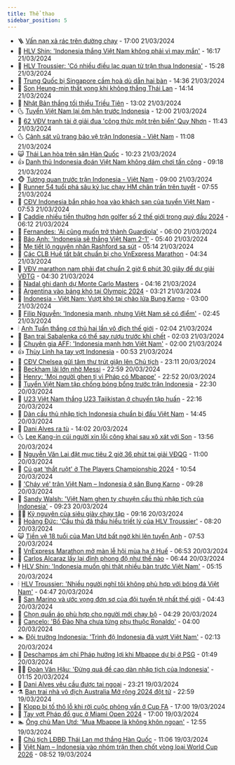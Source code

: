 ```yaml
---
title: Thể thao
sidebar_position: 5
---
```


<!-- vnexpress-the-thao:START -->
- 🪜 [Vấn nạn xả rác trên đường chạy](https://vnexpress.net/van-nan-xa-rac-tren-duong-chay-4725117.html) - 17:00 21/03/2024
- 🦩 [HLV Shin: &#39;Indonesia thắng Việt Nam không phải vì may mắn&#39;](https://vnexpress.net/hlv-shin-indonesia-thang-viet-nam-khong-phai-vi-may-man-4725169.html) - 16:17 21/03/2024
- 🧰 [HLV Troussier: &#39;Có nhiều điều lạc quan từ trận thua Indonesia&#39;](https://vnexpress.net/hlv-troussier-co-nhieu-dieu-lac-quan-tu-tran-thua-indonesia-4725159.html) - 15:28 21/03/2024
- 🤗 [Trung Quốc bị Singapore cầm hoà dù dẫn hai bàn](https://vnexpress.net/trung-quoc-bi-singapore-cam-hoa-du-dan-hai-ban-4725163.html) - 14:36 21/03/2024
- 🥳 [Son Heung-min thất vọng khi không thắng Thái Lan](https://vnexpress.net/son-heung-min-that-vong-khi-khong-thang-thai-lan-4725160.html) - 14:14 21/03/2024
- 🦣 [Nhật Bản thắng tối thiểu Triều Tiên](https://vnexpress.net/nhat-ban-thang-toi-thieu-trieu-tien-4725142.html) - 13:02 21/03/2024
- 🌜 [Tuyển Việt Nam lại ôm hận trước Indonesia](https://vnexpress.net/indonesia-vs-viet-nam-4725003-tong-thuat.html) - 12:00 21/03/2024
- 🫶 [62 VĐV tranh tài ở giải đua &#39;công thức một trên biển&#39; Quy Nhơn](https://vnexpress.net/62-vdv-tranh-tai-o-giai-dua-cong-thuc-mot-tren-bien-quy-nhon-4725123.html) - 11:43 21/03/2024
- 🌜 [Cảnh sát vũ trang bảo vệ trận Indonesia - Việt Nam](https://vnexpress.net/canh-sat-vu-trang-bao-ve-tran-indonesia-viet-nam-4725130.html) - 11:08 21/03/2024
- 😺 [Thái Lan hòa trên sân Hàn Quốc](https://vnexpress.net/truc-tiep-han-quoc-vs-thai-lan-4725109-tong-thuat.html) - 10:23 21/03/2024
- 👍 [Danh thủ Indonesia đoán Việt Nam không dám chơi tấn công](https://vnexpress.net/danh-thu-indonesia-doan-viet-nam-khong-dam-choi-tan-cong-4724266.html) - 09:18 21/03/2024
- 🐵 [Tương quan trước trận Indonesia - Việt Nam](https://vnexpress.net/tuong-quan-truoc-tran-indonesia-viet-nam-4724931.html) - 09:00 21/03/2024
- 💫 [Runner 54 tuổi phá sâu kỷ lục chạy HM chân trần trên tuyết](https://vnexpress.net/runner-54-tuoi-pha-sau-ky-luc-chay-hm-chan-tran-tren-tuyet-4725026.html) - 07:55 21/03/2024
- 🦆 [CĐV Indonesia bắn pháo hoa vào khách sạn của tuyển Việt Nam](https://vnexpress.net/cdv-indonesia-ban-phao-hoa-vao-khach-san-cua-tuyen-viet-nam-4725000.html) - 07:53 21/03/2024
- 🙉 [Caddie nhiều tiền thưởng hơn golfer số 2 thế giới trong quý đầu 2024](https://vnexpress.net/caddie-nhieu-tien-thuong-hon-golfer-so-2-the-gioi-trong-quy-dau-2024-4724958.html) - 06:12 21/03/2024
- 📝 [Fernandes: &#39;Ai cũng muốn trở thành Guardiola&#39;](https://vnexpress.net/fernandes-ai-cung-muon-tro-thanh-guardiola-4724435.html) - 06:00 21/03/2024
- 💯 [Báo Anh: &#39;Indonesia sẽ thắng Việt Nam 2-1&#39;](https://vnexpress.net/bao-anh-indonesia-se-thang-viet-nam-2-1-4724624.html) - 05:40 21/03/2024
- 🌈 [Mẹ tiết lộ nguyên nhân Rashford sa sút](https://vnexpress.net/me-tiet-lo-nguyen-nhan-rashford-sa-sut-4724430.html) - 05:14 21/03/2024
- 🦩 [Các CLB Huế tất bật chuẩn bị cho VnExpress Marathon](https://vnexpress.net/cac-clb-hue-tat-bat-chuan-bi-cho-vnexpress-marathon-4724780.html) - 04:34 21/03/2024
- 🐲 [VĐV marathon nam phải đạt chuẩn 2 giờ 6 phút 30 giây để dự giải VĐTG](https://vnexpress.net/vdv-marathon-nam-phai-dat-chuan-2-gio-6-phut-30-giay-de-du-giai-vdtg-4724736.html) - 04:30 21/03/2024
- 🌁 [Nadal ghi danh dự Monte Carlo Masters](https://vnexpress.net/nadal-ghi-danh-du-monte-carlo-masters-4724894.html) - 04:16 21/03/2024
- 💯 [Argentina vào bảng khó tại Olympic 2024](https://vnexpress.net/argentina-vao-bang-kho-tai-olympic-2024-4724825.html) - 03:21 21/03/2024
- 🌝 [Indonesia - Việt Nam: Vượt khó tại chảo lửa Bung Karno](https://vnexpress.net/indonesia-viet-nam-vuot-kho-tai-chao-lua-bung-karno-4724735.html) - 03:00 21/03/2024
- 🤖 [Filip Nguyễn: &#39;Indonesia mạnh, nhưng Việt Nam sẽ có điểm&#39;](https://vnexpress.net/filip-nguyen-indonesia-manh-nhung-viet-nam-se-co-diem-4724819.html) - 02:45 21/03/2024
- 🕯 [Anh Tuấn thắng cơ thủ hai lần vô địch thế giới](https://vnexpress.net/anh-tuan-thang-co-thu-hai-lan-vo-dich-the-gioi-4724793.html) - 02:04 21/03/2024
- 🧰 [Bạn trai Sabalenka có thể say rượu trước khi chết](https://vnexpress.net/ban-trai-sabalenka-co-the-say-ruou-truoc-khi-chet-4724809.html) - 02:03 21/03/2024
- 🥳 [Chuyên gia AFF: &#39;Indonesia mạnh hơn Việt Nam&#39;](https://vnexpress.net/chuyen-gia-aff-indonesia-manh-hon-viet-nam-4724733.html) - 02:00 21/03/2024
- 👍 [Thùy Linh hạ tay vợt Indonesia](https://vnexpress.net/thuy-linh-ha-tay-vot-indonesia-4724762.html) - 00:53 21/03/2024
- 💪 [CĐV Chelsea gửi tâm thư trút giận lên Chủ tịch](https://vnexpress.net/cdv-chelsea-gui-tam-thu-trut-gian-len-chu-tich-4724727.html) - 23:11 20/03/2024
- 👹 [Beckham lãi lớn nhờ Messi](https://vnexpress.net/beckham-lai-lon-nho-messi-4724723.html) - 22:59 20/03/2024
- 🧰 [Henry: &#39;Mọi người ghen tị vì Pháp có Mbappe&#39;](https://vnexpress.net/henry-moi-nguoi-ghen-ti-vi-phap-co-mbappe-4724726.html) - 22:52 20/03/2024
- 🚀 [Tuyển Việt Nam tập chống bóng bổng trước trận Indonesia](https://vnexpress.net/tuyen-viet-nam-tap-chong-bong-bong-4724718.html) - 22:30 20/03/2024
- 🎃 [U23 Việt Nam thắng U23 Tajikistan ở chuyến tập huấn](https://vnexpress.net/u23-viet-nam-thang-u23-tajikistan-o-chuyen-tap-huan-4724719.html) - 22:16 20/03/2024
- 🧰 [Dàn cầu thủ nhập tịch Indonesia chuẩn bị đấu Việt Nam](https://vnexpress.net/dan-cau-thu-nhap-tich-indonesia-chuan-bi-dau-viet-nam-4724700.html) - 14:45 20/03/2024
- 👀 [Dani Alves ra tù](https://vnexpress.net/dani-alves-ra-tu-4724671.html) - 14:02 20/03/2024
- 🌜 [Lee Kang-in cúi người xin lỗi công khai sau xô xát với Son](https://vnexpress.net/lee-kang-in-cui-nguoi-xin-loi-cong-khai-sau-xo-xat-voi-son-4724676.html) - 13:56 20/03/2024
- 🫶 [Nguyễn Văn Lai đặt mục tiêu 2 giờ 36 phút tại giải VĐQG](https://vnexpress.net/nguyen-van-lai-dat-muc-tieu-2-gio-36-phut-tai-giai-vdqg-4724561.html) - 11:00 20/03/2024
- 🦄 [Cú gạt &#39;thắt ruột&#39; ở The Players Championship 2024](https://vnexpress.net/cu-gat-that-ruot-o-the-players-championship-2024-4724657.html) - 10:54 20/03/2024
- 🥳 [&#39;Cháy vé&#39; trận Việt Nam – Indonesia ở sân Bung Karno](https://vnexpress.net/chay-ve-tran-viet-nam-indonesia-o-san-bung-karno-4724600.html) - 09:28 20/03/2024
- 🐲 [Sandy Walsh: &#39;Việt Nam ghen tỵ chuyện cầu thủ nhập tịch của Indonesia&#39;](https://vnexpress.net/sandy-walsh-viet-nam-ghen-ty-chuyen-cau-thu-nhap-tich-cua-indonesia-4724602.html) - 09:23 20/03/2024
- 🧑‍🏫 [Kỷ nguyên của siêu giày chạy tập](https://vnexpress.net/ky-nguyen-cua-sieu-giay-chay-tap-4722463.html) - 09:16 20/03/2024
- 🤔 [Hoàng Đức: &#39;Cầu thủ đã thấu hiểu triết lý của HLV Troussier&#39;](https://vnexpress.net/hoang-duc-cau-thu-da-thau-hieu-triet-ly-cua-hlv-troussier-4724509.html) - 08:20 20/03/2024
- 😺 [Tiền vệ 18 tuổi của Man Utd bất ngờ khi lên tuyển Anh](https://vnexpress.net/tien-ve-18-tuoi-cua-man-utd-bat-ngo-khi-len-tuyen-anh-4724439.html) - 07:53 20/03/2024
- 💪 [VnExpress Marathon mở màn lễ hội mùa hạ ở Huế](https://vnexpress.net/vnexpress-marathon-mo-man-le-hoi-mua-ha-o-hue-4721687.html) - 06:53 20/03/2024
- 💼 [Carlos Alcaraz lấy lại đỉnh phong độ như thế nào](https://vnexpress.net/carlos-alcaraz-lay-lai-dinh-phong-do-nhu-the-nao-4724497.html) - 06:44 20/03/2024
- 🕴 [HLV Shin: &#39;Indonesia muốn ghi thật nhiều bàn trước Việt Nam&#39;](https://vnexpress.net/hlv-shin-indonesia-muon-ghi-that-nhieu-ban-truoc-viet-nam-4724349.html) - 05:15 20/03/2024
- 🕯 [HLV Troussier: &#39;Nhiều người nghĩ tôi không phù hợp với bóng đá Việt Nam&#39;](https://vnexpress.net/hlv-troussier-nhieu-nguoi-nghi-toi-khong-phu-hop-voi-bong-da-viet-nam-4724324.html) - 04:47 20/03/2024
- 📝 [San Marino và ước vọng đơn sơ của đội tuyển tệ nhất thế giới](https://vnexpress.net/san-marino-va-uoc-vong-don-so-cua-doi-tuyen-te-nhat-the-gioi-4724431.html) - 04:43 20/03/2024
- 🧐 [Chọn quần áo phù hợp cho người mới chạy bộ](https://vnexpress.net/chon-quan-ao-phu-hop-cho-nguoi-moi-chay-bo-4724372.html) - 04:29 20/03/2024
- 🙉 [Cancelo: &#39;Bồ Đào Nha chưa từng phụ thuộc Ronaldo&#39;](https://vnexpress.net/cancelo-bo-dao-nha-chua-tung-phu-thuoc-ronaldo-4724415.html) - 04:00 20/03/2024
- 🏊 [Đội trưởng Indonesia: &#39;Trình độ Indonesia đã vượt Việt Nam&#39;](https://vnexpress.net/doi-truong-indonesia-trinh-do-indonesia-da-vuot-viet-nam-4724260.html) - 02:13 20/03/2024
- 🌊 [Deschamps ám chỉ Pháp hưởng lợi khi Mbappe dự bị ở PSG](https://vnexpress.net/deschamps-am-chi-phap-huong-loi-khi-mbappe-du-bi-o-psg-4724329.html) - 01:49 20/03/2024
- 👨‍🏫 [Đoàn Văn Hậu: &#39;Đừng quá đề cao dàn nhập tịch của Indonesia&#39;](https://vnexpress.net/doan-van-hau-dung-qua-de-cao-dan-nhap-tich-cua-indonesia-4724278.html) - 01:15 20/03/2024
- 🥷 [Dani Alves yêu cầu được tại ngoại](https://vnexpress.net/dani-alves-yeu-cau-duoc-tai-ngoai-4724271.html) - 23:21 19/03/2024
- ⚗️ [Bạn trai nhà vô địch Australia Mở rộng 2024 đột tử](https://vnexpress.net/ban-trai-nha-vo-dich-australia-mo-rong-2024-dot-tu-4724267.html) - 22:59 19/03/2024
- 🌮 [Klopp bị tố thô lỗ khi rời cuộc phỏng vấn ở Cup FA](https://vnexpress.net/klopp-bi-to-tho-lo-khi-roi-cuoc-phong-van-o-cup-fa-4724253.html) - 17:00 19/03/2024
- 🤩 [Tay vợt Pháp đổ gục ở Miami Open 2024](https://vnexpress.net/tay-vot-phap-do-guc-o-miami-open-2024-4724250.html) - 17:00 19/03/2024
- 🏊 [Ông chủ Man Utd: &#39;Mua Mbappe là không khôn ngoan&#39;](https://vnexpress.net/ong-chu-man-utd-mua-mbappe-la-khong-khon-ngoan-4724225.html) - 12:55 19/03/2024
- 🐎 [Chủ tịch LĐBĐ Thái Lan mơ thắng Hàn Quốc](https://vnexpress.net/chu-tich-ldbd-thai-lan-mo-thang-han-quoc-4724191.html) - 11:06 19/03/2024
- 💫 [Việt Nam – Indonesia vào nhóm trận then chốt vòng loại World Cup 2026](https://vnexpress.net/viet-nam-indonesia-vao-nhom-tran-then-chot-vong-loai-world-cup-2026-4724136.html) - 08:52 19/03/2024<!-- vnexpress-the-thao:END -->
